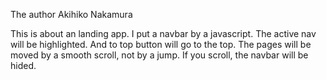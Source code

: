  The author Akihiko Nakamura

  This is about an landing app. I put a navbar by a javascript. The active nav will be highlighted. And to top button will go to the top. The pages will be moved by a smooth scroll, not by a jump. If you scroll, the navbar will be hided. 